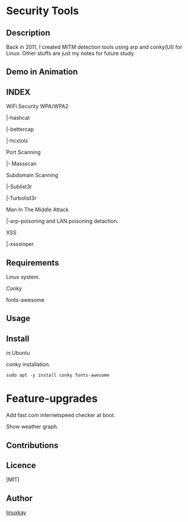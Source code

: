 # Security Tools 

## Description
Back in 2011, I created MITM detection tools using arp and conky(UI) for Linux. Other stuffs are just my notes for future study.
## Demo in Animation

## INDEX

WiFi Security WPA/WPA2

 |-hashcat

 |-bettercap

 |-hcxtols

Port Scanning

 |- Massscan

Subdomain Scanning

 |-Sublist3r

 |-Turbolist3r

Man In The Middle Attack

 |-arp-poisoning and LAN poisoning detaction.

XSS 

 |-xsssinper

## Requirements

Linux system.

Conky

fonts-awesome

## Usage

## Install

in Ubuntu

conky installation.

`sudo apt -y install conky fonts-awesome`

# Feature-upgrades

Add fast.com internetspeed checker at boot.

Show weather graph.

## Contributions

## Licence
[MIT]

## Author

[linuxkay](https://github.com/linuxkay)
